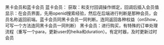 黑卡会员和蓝卡会员
蓝卡会员：
获取：和支付回调操作绑定，回调后插入会员值
显示：在会员界面，先用openid搜索经验，然后在后端进行判断是那种会员，会员名称返回前端。蓝卡会员同黑卡会员一同判断。连同返回各种权益（onShow，可写一个方法连同黑卡会员一同判断）
黑卡会员：进行购买，有特殊的订单处理流程（重写一个para，更新user的heika和duration）。有定时器，及时更新过时会员